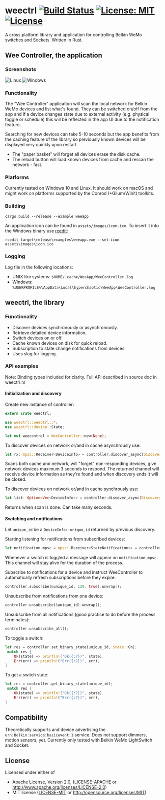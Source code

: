 # weectrl   [![Build Status](https://travis-ci.org/Hyperchaotic/weectrl.svg?branch=master)](https://travis-ci.org/Hyperchaotic/weectrl) [![License: MIT](https://img.shields.io/badge/License-MIT-yellow.svg)](https://opensource.org/licenses/MIT) [![License](https://img.shields.io/badge/License-Apache%202.0-blue.svg)](https://opensource.org/licenses/Apache-2.0)

A cross platform library and application for controlling Belkin WeMo switches and Sockets. Written in Rust.

## Wee Controller, the application

### Screenshots

![Linux](http://i.imgur.com/26aRUfE.png "Linux")   ![Windows](http://i.imgur.com/PoNrogW.png "Windows")

### Functionality
The "Wee Controller" application will scan the local network for Belkin WeMo devices and list what's found. They can be switched on/off from the app and if a device changes state due to external activity (e.g. physical toggle or schedule) this will be reflected in the app UI due to the notification feature.

Searching for new devices can take 5-10 seconds but the app benefits from the caching feature of the library so previously known devices will be displayed very quickly upon restart.   

* The "paper basket" will forget all devices erase the disk cache.
* The reload button will load known devices from cache and rescan the network - fast.

### Platforms
Currently tested on Windows 10 and Linux. It should work on macOS and might work on platforms supported by the Conrod (+Glium/Winit) toolkits.

### Building

```
cargo build --release --example weeapp
```

An application icon can be found in `assets/images/icon.ico`. To insert it into the Windows binary use [rcedit][56bbd8db]:
```
rcedit target\release\examples\weeapp.exe --set-icon assets\images\icon.ico
```
  [56bbd8db]: https://github.com/electron/rcedit/releases "rcedit"

### Logging

Log file in the following locations:
* UNIX like systems: `$HOME/.cache/WeeApp/WeeController.log`
* Windows: `%USERPROFILE%\AppData\Local\hyperchaotic\WeeApp\WeeController.log`

## weectrl, the library
### Functionality
* Discover devices synchronously or asynchronously.
* Retrieve detailed device information.
* Switch devices on or off.
* Cache known devices on disk for quick reload.
* Subscription to state change notifications from devices.
* Uses slog for logging.

### API examples
Note: Binding types included for clarity. Full API described in source doc in weectrl.rs
#### Initialization and discovery
Create new instance of controller:
``` rust
extern crate weectrl;

use weectrl::weectrl::*;
use weectrl::device::State;

let mut weecontrol = WeeController::new(None);
```

To discover devices on network or/and in cache asynchrously use:
``` rust
let rx: mpsc::Receiver<DeviceInfo> = controller.discover_async(DiscoveryMode::CacheAndBroadcast, true, 3);
```
Scans both cache and network, will "forget" non-responding devices, give network devices maximum 3 seconds to respond.
The returned channel will receive device information as they're found and when discovery ends it will be closed.

To discover devices on network or/and in cache synchrously use:
``` rust
let list: Option<Vec<DeviceInfo>> = controller.discover_async(DiscoveryMode::CacheAndBroadcast, true, 3);
```
Returns when scan is done. Can take many seconds.


#### Switching and notifications

Let `unique_id` be a `DeviceInfo::unique_id` returned by previous discovery.

Starting listening for notifications from subscribed devices:
``` rust
let notification_mpsc = mpsc::Receiver<StateNotification>> = controller.start_subscription_service().unwrap();
```
Whenever a switch is toggled a message will appear on `notification_mpsc`. This channel will stay alive for the duration of the process.


Subscribe to notifications for a device and instruct WeeController to automatically refresh subscriptions before they expire:
``` rust
controller.subscribe(&unique_id, 120, true).unwrap();
```

Unsubscribe from notifications from one device:
``` rust
controller.unsubscribe(&unique_id).unwrap();
```

Unsubscribe from all notifications (good practice to do before the process terminates):
``` rust
controller.unsubscribe_all();
```

To toggle a switch:
``` rust
let res = controller.set_binary_state(unique_id, State::On);
 match res {
    Ok(state) => println!("Ok({:?})", state),
    Err(err) => println!("Err({:?})", err),
}
```

To get a switch state:
``` rust
let res = controller.get_binary_state(unique_id);
 match res {
    Ok(state) => println!("Ok({:?})", state),
    Err(err) => println!("Err({:?})", err),
}
```
## Compatibility
Theoretically supports and device advertising the `urn:Belkin:service:basicevent:1` service. Does not support dimmers, motion sensors, yet.
Currently only tested with Belkin WeMo LightSwitch and Socket.

## License

Licensed under either of

 * Apache License, Version 2.0, ([LICENSE-APACHE](LICENSE-APACHE) or http://www.apache.org/licenses/LICENSE-2.0)
 * MIT license ([LICENSE-MIT](LICENSE-MIT) or http://opensource.org/licenses/MIT)
